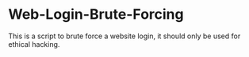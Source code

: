 # Web-Login-Brute-Forcing

This is a script to brute force a website login, it should only be used for ethical hacking.

